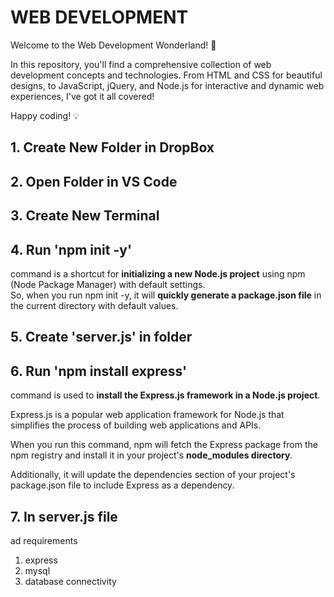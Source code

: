 # WEB DEVELOPMENT

Welcome to the Web Development Wonderland! 🚀

In this repository, you'll find a comprehensive collection of web development concepts and technologies. From HTML and CSS for beautiful designs, to JavaScript, jQuery, and Node.js for interactive and dynamic web experiences, I've got it all covered! 

Happy coding! 💡 

## 1. Create New Folder in DropBox

## 2. Open Folder in VS Code

## 3. Create New Terminal

## 4. Run 'npm init -y'
command is a shortcut for **initializing a new Node.js project** using npm (Node Package Manager) with default settings. <br>
So, when you run npm init -y, it will **quickly generate a package.json file** in the current directory with default values.

## 5. Create 'server.js' in folder

## 6. Run 'npm install express'
command is used to **install the Express.js framework in a Node.js project**. 

Express.js is a popular web application framework for Node.js that simplifies the process of building web applications and APIs.

When you run this command, npm will fetch the Express package from the npm registry and install it in your project's **node_modules directory**. 

Additionally, it will update the dependencies section of your project's package.json file to include Express as a dependency.

## 7. In server.js file
ad requirements
1. express
2. mysql
3. database connectivity
